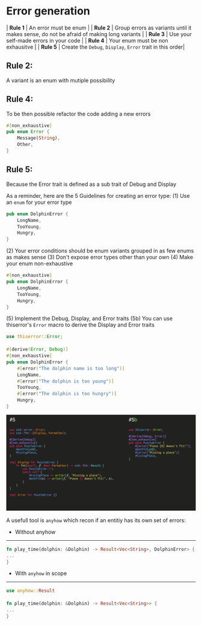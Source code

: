 # Error generation

|   <b>Rule 1</b> |  An error must be enum |
|   <b>Rule 2</b> |  Group errors as variants until it makes sense, do not be afraid of making long variants   |
|   <b>Rule 3</b> |  Use your self-made errors in your code  |
|   <b>Rule 4</b> |  Your enum must be non exhausitve | 
|   <b>Rule 5</b> |  Create the ```Debug```, ```Display```, ```Error``` trait in this order|


## Rule 2: 
A variant is an enum with mutiple possibility


## Rule 4:  
To be then possible refactor the code adding a new errors

```rust
#[non_exhaustive]
pub enum Error {
    Message(String),
    Other,
}
```

## Rule 5:   
Because the Error trait is defined as a sub trait of Debug and Display

As a reminder, here are the 5 Guidelines for creating an error type:
(1) Use an `enum` for your error type
```rust
pub enum DolphinError {
    LongName,
    TooYoung,
    Hungry,
}
```
(2) Your error conditions should be enum variants grouped in as few enums as makes sense
(3) Don't expose error types other than your own
(4) Make your enum non-exhaustive
```rust
#[non_exhaustive]
pub enum DolphinError {
    LongName,
    TooYoung,
    Hungry,
}
```
(5) Implement the Debug, Display, and Error traits
(5b) You can use thiserror's `Error` macro to derive the Display and Error traits
```rust
use thiserror::Error;

#[derive(Error, Debug)]
#[non_exhaustive]
pub enum DolphinError {
    #[error("The dolphin name is too long")]
    LongName,
    #[error("The dolphin is too young")]
    TooYoung,
    #[error("The dolphin is too hungry")]
    Hungry,
}
```
<img src="../images/error_advice.png"></img>

A usefull tool is ```anyhow``` which recon if an entitiy has its own set of errors:

- Without anyhow
-----------------------------------------
```rust
fn play_time(dolphin: &Dolphin) -> Result<Vec<String>, DolphinError> {
...
}
```

- With ```anyhow``` in scope
---------------------------------------
``` rust
use anyhow::Result

fn play_time(dolphin: &Dolphin) -> Result<Vec<String>> {
...
}
```
